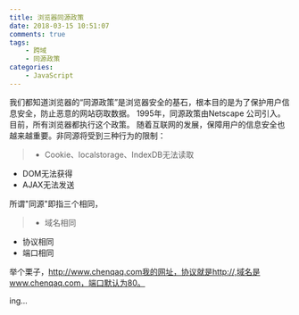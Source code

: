 ```yaml
---
title: 浏览器同源政策
date: 2018-03-15 10:51:07
comments: true
tags:
    - 跨域
    - 同源政策
categories:
    - JavaScript
---
```


我们都知道浏览器的“同源政策”是浏览器安全的基石，根本目的是为了保护用户信息安全，防止恶意的网站窃取数据。
1995年，同源政策由Netscape 公司引入。目前，所有浏览器都执行这个政策。
随着互联网的发展，保障用户的信息安全也越来越重要。非同源将受到三种行为的限制：
> - Cookie、localstorage、IndexDB无法读取
- DOM无法获得
- AJAX无法发送

所谓"同源"即指三个相同，
> - 域名相同
- 协议相同
- 端口相同

举个栗子，http://www.chenqaq.com我的网址，协议就是http://,域名是www.chenqaq.com，端口默认为80。

ing...
